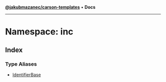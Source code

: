 [**@jakubmazanec/carson-templates**](../../../../README.md) • **Docs**

---

# Namespace: inc

## Index

### Type Aliases

- [IdentifierBase](type-aliases/IdentifierBase.md)
